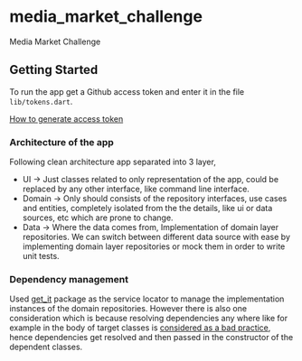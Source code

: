 # media_market_challenge

Media Market Challenge

## Getting Started

To run the app get a Github access token and enter it in the file `lib/tokens.dart`.

[How to generate access token](https://docs.github.com/en/authentication/keeping-your-account-and-data-secure/creating-a-personal-access-token)


### Architecture of the app
Following clean architecture app separated into 3 layer,
 - UI -> Just classes related to only representation of the app, could be replaced by any other interface, like command line interface.
 - Domain -> Only should consists of the repository interfaces, use cases and entities, completely isolated from the the details, like ui or data sources, etc which are prone to change.
 - Data -> Where the data comes from, Implementation of domain layer repositories. We can switch between different data source with ease by implementing domain layer repositories or mock them in order to write unit tests.

### Dependency management
Used [get_it](https://pub.dev/packages/get_it) package as the service locator to manage the implementation instances of the domain repositories.
However there is also one consideration which is because resolving dependencies any where like for example in the body of target classes is [considered as a bad practice](https://stackoverflow.com/a/22795888/6552303), hence
dependencies get resolved and then passed in the constructor of the dependent classes.
